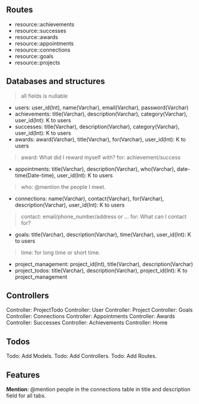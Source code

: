 ## Routes
+ resource::achievements
+ resource::successes
+ resource::awards
+ resource::appointments
+ resource::connections
+ resource::goals
+ resource::projects

## Databases and structures
> all fields is nullable
+ users: user_id(Int), name(Varchar), email(Varchar), password(Varchar)
+ achievements: title(Varchar), description(Varchar), category(Varchar), user_id(Int): K to users
+ successes: title(Varchar), description(Varchar), category(Varchar), user_id(Int): K to users
+ awards:   award(Varchar), title(Varchar), for(Varchar), user_id(Int): K to users
> award: What did I reward myself with?
> for: achievement/success
+ appointments: title(Varchar), description(Varchar), who(Varchar), date-time(Date-time), user_id(Int): K to users
> who: @mention the people I meet.
+ connections: name(Varchar), contact(Varchar), for(Varchar), description(Varchar), user_id(Int): K to users
> contact: email/phone_number/address or ...
> for: What can I contact for?
+ goals: title(Varchar), description(Varchar), time(Varchar), user_id(Int): K to users
> time: for long time or short time.
+ project_management: project_id(Int), title(Varchar), description(Varchar)
+ project_todos: title(Varchar), description(Varchar), project_id(Int): K to project_management

## Controllers
Controller: ProjectTodo
Controller: User
Controller: Project
Controller: Goals
Controller: Connections
Controller: Appointments
Controller: Awards
Controller: Successes
Controller: Achievements
Controller: Home

## Todos
Todo: Add Models.
Todo: Add Controllers.
Todo: Add Routes.

## Features
**Mention**: @mention people in the connections table in title and description field for all tabs.

